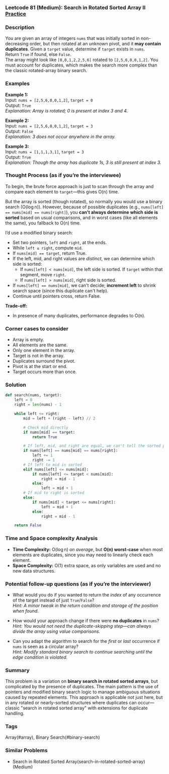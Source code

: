 ### Leetcode 81 (Medium): Search in Rotated Sorted Array II [Practice](https://leetcode.com/problems/search-in-rotated-sorted-array-ii)

### Description  
You are given an array of integers `nums` that was initially sorted in non-decreasing order, but then rotated at an unknown pivot, and it **may contain duplicates**. Given a `target` value, determine if `target` exists in `nums`.  
Return `True` if found, else `False`.  
The array might look like `[0,0,1,2,2,5,6]` rotated to `[2,5,6,0,0,1,2]`. You must account for duplicates, which makes the search more complex than the classic rotated-array binary search.

### Examples  

**Example 1:**  
Input: `nums = [2,5,6,0,0,1,2]`, `target = 0`  
Output: `True`  
*Explanation: Array is rotated; 0 is present at index 3 and 4.*

**Example 2:**  
Input: `nums = [2,5,6,0,0,1,2]`, `target = 3`  
Output: `False`  
*Explanation: 3 does not occur anywhere in the array.*

**Example 3:**  
Input: `nums = [1,1,1,3,1]`, `target = 3`  
Output: `True`  
*Explanation: Though the array has duplicate 1s, 3 is still present at index 3.*

### Thought Process (as if you’re the interviewee)  
To begin, the brute force approach is just to scan through the array and compare each element to `target`—this gives O(n) time.

But the array is sorted (though rotated), so normally you would use a binary search (O(log n)). However, because of possible duplicates (e.g., `nums[left] == nums[mid] == nums[right]`), you **can't always determine which side is sorted** based on usual comparisons, and in worst cases (like all elements the same), you fallback to O(n) time.

I’d use a modified binary search:
- Set two pointers, `left` and `right`, at the ends.
- While `left ≤ right`, compute `mid`.
- If `nums[mid] == target`, return True.
- If the left, mid, and right values are *distinct*, we can determine which side is sorted:
    - If `nums[left] < nums[mid]`, the left side is sorted. If `target` within that segment, move `right`.
    - If `nums[left] > nums[mid]`, right side is sorted.
- If `nums[left] == nums[mid]`, we can't decide; **increment left** to shrink search space (since this duplicate can't help).
- Continue until pointers cross, return False.

**Trade-off:**  
- In presence of many duplicates, performance degrades to O(n).

### Corner cases to consider  
- Array is empty.
- All elements are the same.
- Only one element in the array.
- Target is not in the array.
- Duplicates surround the pivot.
- Pivot is at the start or end.
- Target occurs more than once.

### Solution

```python
def search(nums, target):
    left = 0
    right = len(nums) - 1

    while left <= right:
        mid = left + (right - left) // 2

        # Check mid directly
        if nums[mid] == target:
            return True

        # If left, mid, and right are equal, we can't tell the sorted part
        if nums[left] == nums[mid] == nums[right]:
            left += 1
            right -= 1
        # If left to mid is sorted
        elif nums[left] <= nums[mid]:
            if nums[left] <= target < nums[mid]:
                right = mid - 1
            else:
                left = mid + 1
        # If mid to right is sorted
        else:
            if nums[mid] < target <= nums[right]:
                left = mid + 1
            else:
                right = mid - 1

    return False
```

### Time and Space complexity Analysis  

- **Time Complexity:** O(log n) *on average*, but **O(n) worst-case** when most elements are duplicates, since you may need to linearly check each element.
- **Space Complexity:** O(1) extra space, as only variables are used and no new data structures.

### Potential follow-up questions (as if you’re the interviewer)  

- What would you do if you wanted to return the *index* of any occurrence of the target instead of just `True`/`False`?  
  *Hint: A minor tweak in the return condition and storage of the position when found.*

- How would your approach change if there were **no duplicates** in `nums`?  
  *Hint: You would not need the duplicate-skipping step—can always divide the array using value comparisons.*

- Can you adapt the algorithm to search for the *first* or *last* occurrence if `nums` is seen as a circular array?  
  *Hint: Modify standard binary search to continue searching until the edge condition is violated.*

### Summary
This problem is a variation on **binary search in rotated sorted arrays**, but complicated by the presence of duplicates. The main pattern is the use of pointers and modified binary search logic to manage ambiguous situations caused by repeated elements. This approach is applicable not just here, but in any rotated or nearly-sorted structures where duplicates can occur—classic "search in rotated sorted array" with extensions for duplicate handling.

### Tags
Array(#array), Binary Search(#binary-search)

### Similar Problems
- Search in Rotated Sorted Array(search-in-rotated-sorted-array) (Medium)